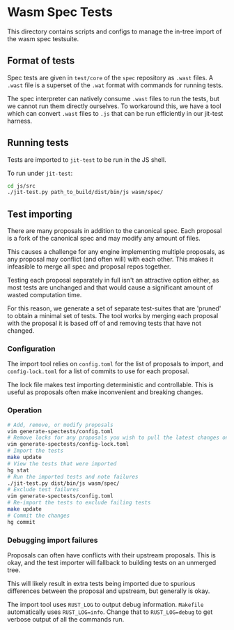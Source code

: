 # Wasm Spec Tests

This directory contains scripts and configs to manage the in-tree import of the
wasm spec testsuite.

## Format of tests

Spec tests are given in `test/core` of the `spec` repository as `.wast` files.
A `.wast` file is a superset of the `.wat` format with commands for running
tests.

The spec interpreter can natively consume `.wast` files to run the tests, but
we cannot run them directly ourselves. To workaround this, we have a tool which
can convert `.wast` files to `.js` that can be run efficiently in our jit-test
harness.

## Running tests

Tests are imported to `jit-test` to be run in the JS shell.

To run under `jit-test`:
```bash
cd js/src
./jit-test.py path_to_build/dist/bin/js wasm/spec/
```

## Test importing

There are many proposals in addition to the canonical spec. Each proposal is a
fork of the canonical spec and may modify any amount of files.

This causes a challenge for any engine implementing multiple proposals, as any
proposal may conflict (and often will) with each other. This makes it
infeasible to merge all spec and proposal repos together.

Testing each proposal separately in full isn't an attractive option either, as
most tests are unchanged and that would cause a significant amount of wasted
computation time.

For this reason, we generate a set of separate test-suites that are 'pruned' to
obtain a minimal set of tests. The tool works by merging each proposal with the
proposal it is based off of and removing tests that have not changed.

### Configuration

The import tool relies on `config.toml` for the list of proposals to import,
and `config-lock.toml` for a list of commits to use for each proposal.

The lock file makes test importing deterministic and controllable. This is
useful as proposals often make inconvenient and breaking changes.

### Operation

```bash
# Add, remove, or modify proposals
vim generate-spectests/config.toml
# Remove locks for any proposals you wish to pull the latest changes on
vim generate-spectests/config-lock.toml
# Import the tests
make update
# View the tests that were imported
hg stat
# Run the imported tests and note failures
./jit-test.py dist/bin/js wasm/spec/
# Exclude test failures
vim generate-spectests/config.toml
# Re-import the tests to exclude failing tests
make update
# Commit the changes
hg commit
```

### Debugging import failures

Proposals can often have conflicts with their upstream proposals. This is okay,
and the test importer will fallback to building tests on an unmerged tree.

This will likely result in extra tests being imported due to spurious
differences between the proposal and upstream, but generally is okay.

The import tool uses `RUST_LOG` to output debug information. `Makefile`
automatically uses `RUST_LOG=info`. Change that to `RUST_LOG=debug` to get
verbose output of all the commands run.
